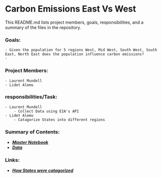 # Carbon Emissions East Vs West

This README.md lists project members, goals, responsibilities, and a summary of the files in the repository.

### Goals: 
    - Given the population for 5 regions West, Mid West, South West, South East, North East does the population influence carbon emissions?
    -
### Project Members: 
    - Laurent Mundell
    - Lidet Alemu
### responsibilities/Task:
    - Laurent Mundell
        - Collect Data using EIA's API
    - Lidet Alemu
        - Catagorize States into different regions
### Summary of Contents:  
   - [_**Master Notebook**_](https://github.com/LaurentStar/MOD3_Project/blob/laurent/master.ipynb)
   - [_**Data**_](https://github.com/LaurentStar/MOD3_Project/tree/laurent/data)
   
### Links:
   - [_**How States were catagorized**_](https://www.nationalgeographic.org/maps/united-states-regions/)
    


